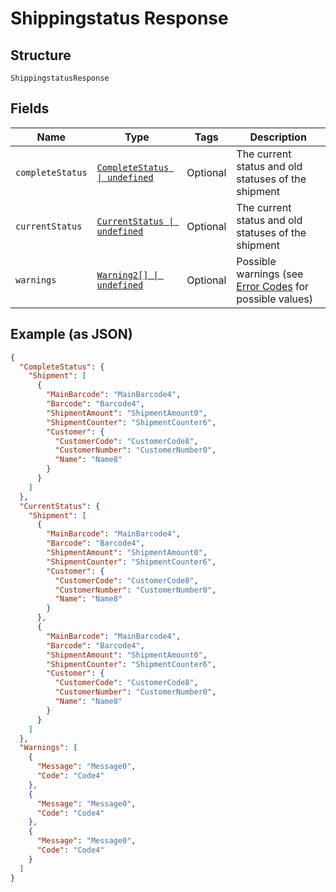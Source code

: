 
# Shippingstatus Response

## Structure

`ShippingstatusResponse`

## Fields

| Name | Type | Tags | Description |
|  --- | --- | --- | --- |
| `completeStatus` | [`CompleteStatus \| undefined`](../../doc/models/complete-status.md) | Optional | The current status and old statuses of the shipment |
| `currentStatus` | [`CurrentStatus \| undefined`](../../doc/models/current-status.md) | Optional | The current status and old statuses of the shipment |
| `warnings` | [`Warning2[] \| undefined`](../../doc/models/warning-2.md) | Optional | Possible warnings (see [Error Codes](#tag/Error-codes) for possible values) |

## Example (as JSON)

```json
{
  "CompleteStatus": {
    "Shipment": [
      {
        "MainBarcode": "MainBarcode4",
        "Barcode": "Barcode4",
        "ShipmentAmount": "ShipmentAmount0",
        "ShipmentCounter": "ShipmentCounter6",
        "Customer": {
          "CustomerCode": "CustomerCode8",
          "CustomerNumber": "CustomerNumber0",
          "Name": "Name8"
        }
      }
    ]
  },
  "CurrentStatus": {
    "Shipment": [
      {
        "MainBarcode": "MainBarcode4",
        "Barcode": "Barcode4",
        "ShipmentAmount": "ShipmentAmount0",
        "ShipmentCounter": "ShipmentCounter6",
        "Customer": {
          "CustomerCode": "CustomerCode8",
          "CustomerNumber": "CustomerNumber0",
          "Name": "Name8"
        }
      },
      {
        "MainBarcode": "MainBarcode4",
        "Barcode": "Barcode4",
        "ShipmentAmount": "ShipmentAmount0",
        "ShipmentCounter": "ShipmentCounter6",
        "Customer": {
          "CustomerCode": "CustomerCode8",
          "CustomerNumber": "CustomerNumber0",
          "Name": "Name8"
        }
      }
    ]
  },
  "Warnings": [
    {
      "Message": "Message0",
      "Code": "Code4"
    },
    {
      "Message": "Message0",
      "Code": "Code4"
    },
    {
      "Message": "Message0",
      "Code": "Code4"
    }
  ]
}
```


